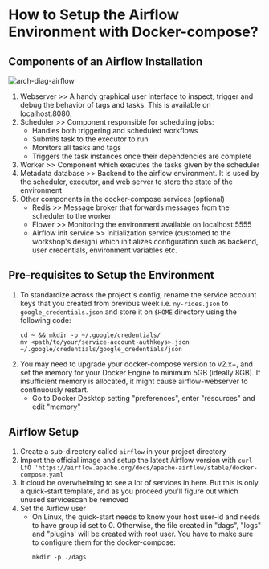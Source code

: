 # How to Setup the Airflow Environment with Docker-compose?
## Components of an Airflow Installation
![arch-diag-airflow](https://user-images.githubusercontent.com/86598825/152673804-bdcb0b2b-7ffc-40ee-a215-822694057d02.png)
1. Webserver >> A handy graphical user interface to inspect, trigger and debug the behavior of tags and tasks. This is available on localhost:8080.
2. Scheduler >> Component responsible for scheduling jobs:
    - Handles both triggering and scheduled workflows
    - Submits task to the executor to run
    - Monitors all tasks and tags
    - Triggers the task instances once their dependencies are complete
3. Worker >> Component which executes the tasks given by the scheduler
4. Metadata database >> Backend to the airflow environment. It is used by the scheduler, executor, and web server to store the state of the environment
5. Other components in the docker-compose services (optional)
    - Redis >> Message broker that forwards messages from the scheduler to the worker
    - Flower >> Monitoring the environment available on localhost:5555
    - Airflow init service >> Initialization service (customed to the workshop's design) which initializes configuration such as backend, user credentials, environment variables etc.

## Pre-requisites to Setup the Environment
1. To standardize across the project's config, rename the service account keys that you created from previous week i.e. `ny-rides.json` to `google_credentials.json` and store it on `$HOME` directory using the following code:
      ```
      cd ~ && mkdir -p ~/.google/credentials/
      mv <path/to/your/service-account-authkeys>.json ~/.google/credentials/google_credentials/json
      ```
2. You may need to upgrade your docker-compose version to v2.x+, and set the memory for your Docker Engine to minimum 5GB (ideally 8GB). If insufficient memory is allocated, it might cause airflow-webserver to continuously restart.
    - Go to Docker Desktop setting "preferences", enter "resources" and edit "memory"

## Airflow Setup
1. Create a sub-directory called `airflow` in your project directory
2. Import the official image and setup the latest Airflow version with `curl -LfO 'https://airflow.apache.org/docs/apache-airflow/stable/docker-compose.yaml`
3. It cloud be overwhelming to see a lot of services in here. But this is only a quick-start template, and as you proceed you'll figure out which unused servicescan be removed
4. Set the Airflow user 
    - On Linux, the quick-start needs to know your host user-id and needs to have group id set to 0. Otherwise, the file created in "dags", "logs" and "plugins' will be created with root user. You have to make sure to configure them for the docker-compose:
        ```
        mkdir -p ./dags
